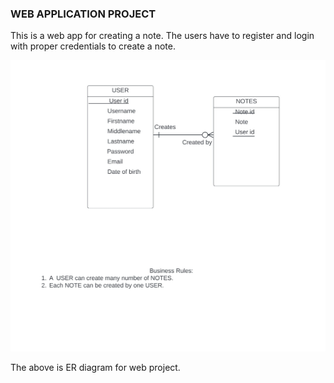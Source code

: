 ### WEB APPLICATION PROJECT

This is a web app for creating a note. The users have to register and login with proper credentials to create a note.

![image not found](/Public/ERdiagram.jpg)

The above is ER diagram for web project.
